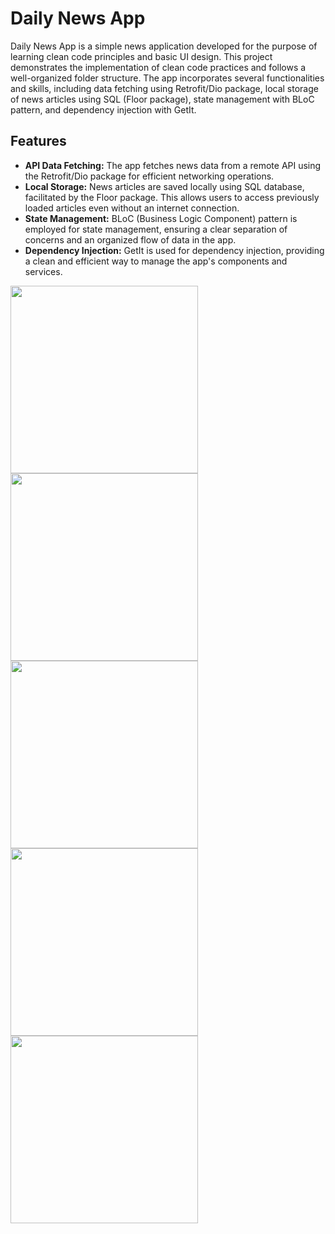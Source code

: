 # Daily News App

Daily News App is a simple news application developed for the purpose of learning clean code principles and basic UI design. This project demonstrates the implementation of clean code practices and follows a well-organized folder structure. The app incorporates several functionalities and skills, including data fetching using Retrofit/Dio package, local storage of news articles using SQL (Floor package), state management with BLoC pattern, and dependency injection with GetIt.

## Features

- **API Data Fetching:** The app fetches news data from a remote API using the Retrofit/Dio package for efficient networking operations.
- **Local Storage:** News articles are saved locally using SQL database, facilitated by the Floor package. This allows users to access previously loaded articles even without an internet connection.
- **State Management:** BLoC (Business Logic Component) pattern is employed for state management, ensuring a clear separation of concerns and an organized flow of data in the app.
- **Dependency Injection:** GetIt is used for dependency injection, providing a clean and efficient way to manage the app's components and services.

<p float="left">
  <img src="images/Signup.png" alt="" width="300" />
  <img src="images/Login.png" alt="" width="300" />
  <img src="images/CreateTask.png" alt="" width="300" />
  <img src="images/Update.png" alt="" width="300" />
  <img src="images/Profile.png" alt="" width="300" />

</p>
